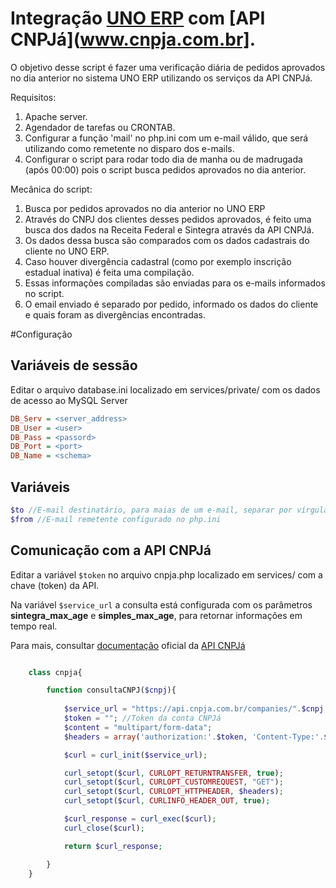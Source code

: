 # Integração [UNO ERP](www.unosolucoes.com.br) com [API CNPJá](www.cnpja.com.br].

O objetivo desse script é fazer uma verificação diária de pedidos aprovados no dia anterior no sistema UNO ERP utilizando os serviços da API CNPJá.

Requisitos:
1. Apache server.
2. Agendador de tarefas ou CRONTAB.
3. Configurar a função 'mail' no php.ini com um e-mail válido, que será utilizando como remetente no disparo dos e-mails.
4. Configurar o script para rodar todo dia de manha ou de madrugada (após 00:00) pois o script busca pedidos aprovados no dia anterior.

Mecânica do script:

1. Busca por pedidos aprovados no dia anterior no UNO ERP
2. Através do CNPJ dos clientes desses pedidos aprovados, é feito uma busca dos dados na Receita Federal e Sintegra através da API CNPJá.
3. Os dados dessa busca são comparados com os dados cadastrais do cliente no UNO ERP.
4. Caso houver divergência cadastral (como por exemplo inscrição estadual inativa) é feita uma compilação.
5. Essas informações compiladas são enviadas para os e-mails informados no script.
6. O email enviado é separado por pedido, informado os dados do cliente e quais foram as divergências encontradas.


#Configuração

## Variáveis de sessão

Editar o arquivo database.ini localizado em services/private/ com os dados de acesso ao MySQL Server

```ini
DB_Serv = <server_address>
DB_User = <user>
DB_Pass = <passord>
DB_Port = <port>
DB_Name = <schema>
```

## Variáveis

```php
$to //E-mail destinatário, para maias de um e-mail, separar por vírgula
$from //E-mail remetente configurado no php.ini
```

## Comunicação com a API CNPJá

Editar a variável ``` $token ``` no arquivo cnpja.php localizado em services/ com a chave (token) da API.

Na variável ```$service_url``` a consulta está configurada com os parâmetros **sintegra_max_age** e **simples_max_age**, para retornar informações em tempo real.

Para mais, consultar [documentação](https://www.cnpja.com.br/docs) oficial da [API CNPJá](https://www.cnpja.com.br/) 

```php

    class cnpja{

        function consultaCNPJ($cnpj){
            
            $service_url = "https://api.cnpja.com.br/companies/".$cnpj."?sintegra_max_age=1&simples_max_age=1";
            $token = ""; //Token da conta CNPJá
            $content = "multipart/form-data";
            $headers = array('authorization:'.$token, 'Content-Type:'.$content);

            $curl = curl_init($service_url);

            curl_setopt($curl, CURLOPT_RETURNTRANSFER, true);
            curl_setopt($curl, CURLOPT_CUSTOMREQUEST, "GET");
            curl_setopt($curl, CURLOPT_HTTPHEADER, $headers);
            curl_setopt($curl, CURLINFO_HEADER_OUT, true);

            $curl_response = curl_exec($curl);
            curl_close($curl);

            return $curl_response;

        }
    }

```




